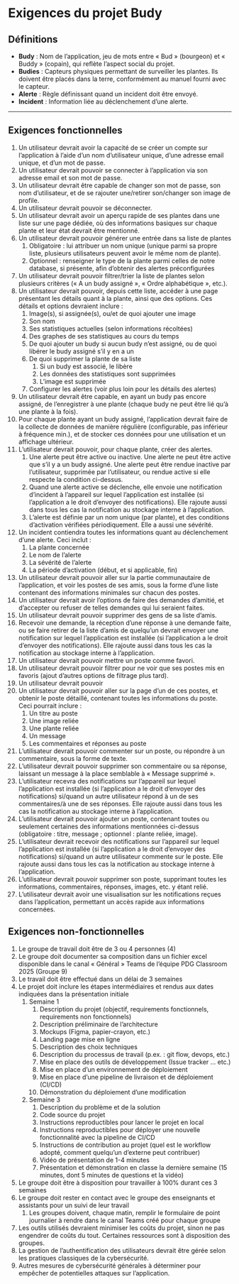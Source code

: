 # Exigences du projet Budy

## Définitions

- **Budy** : Nom de l’application, jeu de mots entre « Bud » (bourgeon) et « Buddy » (copain), qui reflète l’aspect social du projet.
- **Budies** : Capteurs physiques permettant de surveiller les plantes. Ils doivent être placés dans la terre, conformément au manuel fourni avec le capteur.
- **Alerte** : Règle définissant quand un incident doit être envoyé.
- **Incident** : Information liée au déclenchement d’une alerte.

---

## Exigences fonctionnelles

1.	Un utilisateur devrait avoir la capacité de se créer un compte sur l’application à l’aide d’un nom d’utilisateur unique, d’une adresse email unique, et d’un mot de passe.
2.	Un utilisateur devrait pouvoir se connecter à l’application via son adresse email et son mot de passe.
3.	Un utilisateur devrait être capable de changer son mot de passe, son nom d’utilisateur, et de se rajouter une/retirer son/changer son image de profile.
4.	Un utilisateur devrait pouvoir se déconnecter.
5.	Un utilisateur devrait avoir un aperçu rapide de ses plantes dans une liste sur une page dédiée, où des informations basiques sur chaque plante et leur état devrait être mentionné.
6.	Un utilisateur devrait pouvoir générer une entrée dans sa liste de plantes
    1.	Obligatoire : lui attribuer un nom unique (unique parmi sa propre liste, plusieurs utilisateurs peuvent avoir le même nom de plante).
    2.	Optionnel : renseigner le type de la plante parmi celles de notre database, si présente, afin d’obtenir des alertes préconfigurées
7.	Un utilisateur devrait pouvoir filtrer/trier la liste de plantes selon plusieurs critères (« A un budy assigné », « Ordre alphabétique », etc.).
8.	Un utilisateur devrait pouvoir, depuis cette liste, accéder à une page présentant les détails quant à la plante, ainsi que des options. Ces détails et options devraient inclure :
    1.	Image(s), si assignée(s), ou/et de quoi ajouter une image
    2.	Son nom
    3.	Ses statistiques actuelles (selon informations récoltées)
    4.	Des graphes de ses statistiques au cours du temps
    5.	De quoi ajouter un budy si aucun budy n’est assigné, ou de quoi libérer le budy assigné s’il y en a un
    6.	De quoi supprimer la plante de sa liste
        1.	Si un budy est associé, le libère
        2.	Les données des statistiques sont supprimées
        3.	L’image est supprimée
    7.	Configurer les alertes (voir plus loin pour les détails des alertes)
9.	Un utilisateur devrait être capable, en ayant un budy pas encore assigné, de l’enregistrer à une plante (chaque budy ne peut être lié qu’à une plante à la fois).
10.	Pour chaque plante ayant un budy assigné, l’application devrait faire de la collecte de données de manière régulière (configurable, pas inférieur à fréquence min.), et de stocker ces données pour une utilisation et un affichage ultérieur.
11.	L’utilisateur devrait pouvoir, pour chaque plante, créer des alertes.
    1.	Une alerte peut être active ou inactive. Une alerte ne peut être active que s’il y a un budy assigné. Une alerte peut être rendue inactive par l’utilisateur, supprimée par l’utilisateur, ou rendue active si elle respecte la condition ci-dessus.
    2.	Quand une alerte active se déclenche, elle envoie une notification d’incident à l’appareil sur lequel l’application est installée (si l’application a le droit d’envoyer des notifications). Elle rajoute aussi dans tous les cas la notification au stockage interne à l’application.
    3.	L’alerte est définie par un nom unique (par plante), et des conditions d’activation vérifiées périodiquement. Elle a aussi une sévérité. 
12.	Un incident contiendra toutes les informations quant au déclenchement d’une alerte. Ceci inclut :
    1.	La plante concernée
    2.	Le nom de l’alerte
    3.	La sévérité de l’alerte
    4.	La période d’activation (début, et si applicable, fin)
13.	Un utilisateur devrait pouvoir aller sur la partie communautaire de l’application, et voir les postes de ses amis, sous la forme d’une liste contenant des informations minimales sur chacun des postes.
14.	Un utilisateur devrait avoir l’options de faire des demandes d’amitié, et d’accepter ou refuser de telles demandes qui lui seraient faites.
15.	Un utilisateur devrait pouvoir supprimer des gens de sa liste d’amis.
16.	Recevoir une demande, la réception d’une réponse à une demande faite, ou se faire retirer de la liste d’amis de quelqu’un devrait envoyer une notification sur lequel l’application est installée (si l’application a le droit d’envoyer des notifications). Elle rajoute aussi dans tous les cas la notification au stockage interne à l’application.
17.	Un utilisateur devrait pouvoir mettre un poste comme favori.
18.	Un utilisateur devrait pouvoir filtrer pour ne voir que ses postes mis en favoris (ajout d’autres options de filtrage plus tard).
19.	Un utilisateur devrait pouvoir
20.	Un utilisateur devrait pouvoir aller sur la page d’un de ces postes, et obtenir le poste détaillé, contenant toutes les informations du poste. Ceci pourrait inclure :
    1.	Un titre au poste
    2.	Une image reliée
    3.	Une plante reliée
    4.	Un message
    5.	Les commentaires et réponses au poste
21.	L’utilisateur devrait pouvoir commenter sur un poste, ou répondre à un commentaire, sous la forme de texte.
22.	L’utilisateur devrait pouvoir supprimer son commentaire ou sa réponse, laissant un message à la place semblable à « Message supprimé ».
23.	L’utilisateur recevra des notifications sur l’appareil sur lequel l’application est installée (si l’application a le droit d’envoyer des notifications) si/quand un autre utilisateur répond à un de ses commentaires/à une de ses réponses. Elle rajoute aussi dans tous les cas la notification au stockage interne à l’application.
24.	L’utilisateur devrait pouvoir ajouter un poste, contenant toutes ou seulement certaines des informations mentionnées ci-dessus (obligatoire : titre, message ; optionnel : plante reliée, image).
25.	L’utilisateur devrait recevoir des notifications sur l’appareil sur lequel l’application est installée (si l’application a le droit d’envoyer des notifications) si/quand un autre utilisateur commente sur le poste. Elle rajoute aussi dans tous les cas la notification au stockage interne à l’application.
26.	L’utilisateur devrait pouvoir supprimer son poste, supprimant toutes les informations, commentaires, réponses, images, etc. y étant relié.
27.	L’utilisateur devrait avoir une visualisation sur les notifications reçues dans l’application, permettant un accès rapide aux informations concernées. 

## Exigences non-fonctionnelles

1.	Le groupe de travail doit être de 3 ou 4 personnes (4)
2.	Le groupe doit documenter sa composition dans un fichier excel disponible dans le canal « Général » Teams de l’équipe PDG Classroom 2025 (Groupe 9)
3.	Le travail doit être effectué dans un délai de 3 semaines
4.	Le projet doit inclure les étapes intermédiaires et rendus aux dates indiquées dans la présentation initiale
    1.	Semaine 1
        1.	Description du projet (objectif, requirements fonctionnels, requirements    non    fonctionnels)
        2.	Description préliminaire de l’architecture
        3.	Mockups (Figma, papier-crayon, etc.)
        4.	Landing page mise en ligne
        5.	Description des choix techniques
        6.	Description du processus de travail (p.ex. : git flow, devops, etc.)
        7.	Mise en place des outils de développement (Issue tracker … etc.)
        8.	Mise en place d’un environnement de déploiement
        9.	Mise en place d’une pipeline de livraison et de déploiement (CI/CD)
        10.	Démonstration du déploiement d’une modification
    2.	Semaine 3
        1.	Description du problème et de la solution
        2.	Code source du projet
        3.	Instructions reproductibles pour lancer le projet en local
        4.	Instructions reproductibles pour déployer une nouvelle fonctionnalité avec  la   pipeline de CI/CD
        5.	Instructions de contribution au projet (quel est le workflow adopté,    comment    quelqu’un d’externe peut contribuer)
        6.	Vidéo de présentation de 1-4 minutes
        7.	Présentation et démonstration en classe la dernière semaine (15 minutes, dont 5 minutes de questions et la vidéo)
5.	Le groupe doit être à disposition pour travailler à 100% durant ces 3 semaines
6.	Le groupe doit rester en contact avec le groupe des enseignants et assistants pour un suivi de leur travail
    1.	Les groupes doivent, chaque matin, remplir le formulaire de point journalier à rendre dans le canal Teams créé pour chaque groupe
7.	Les outils utilisés devraient minimiser les coûts du projet, sinon ne pas engendrer de coûts du tout. Certaines ressources sont à disposition des groupes.
8.	La gestion de l’authentification des utilisateurs devrait être gérée selon les pratiques classiques de la cybersécurité.
9.	Autres mesures de cybersécurité générales à déterminer pour empêcher de potentielles attaques sur l’application.
